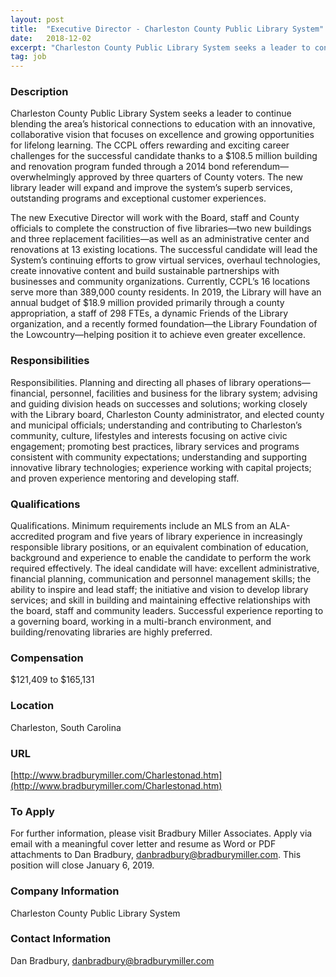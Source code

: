 ```yaml
---
layout: post
title:  "Executive Director - Charleston County Public Library System"
date:   2018-12-02
excerpt: "Charleston County Public Library System seeks a leader to continue blending the area’s historical connections to education with an innovative, collaborative vision that focuses on excellence and growing opportunities for lifelong learning. The CCPL offers rewarding and exciting career challenges for the successful candidate thanks to a $108.5 million building..."
tag: job
---
```


### Description   

Charleston County Public Library System seeks a leader to continue blending the area’s historical connections to education with an innovative, collaborative vision that focuses on excellence and growing opportunities for lifelong learning.  The CCPL offers rewarding and exciting career challenges for the successful candidate thanks to a $108.5 million building and renovation program funded through a 2014 bond referendum—overwhelmingly approved by three quarters of County voters.  The new library leader will expand and improve the system’s superb services, outstanding programs and exceptional customer experiences.

The new Executive Director will work with the Board, staff and County officials to complete the construction of five libraries—two new buildings and three replacement facilities—as well as an administrative center and renovations at 13 existing locations. The successful candidate will lead the System’s continuing efforts to grow virtual services, overhaul technologies, create innovative content and build sustainable partnerships with businesses and community organizations.  Currently, CCPL’s 16 locations serve more than 389,000 county residents.  In 2019, the Library will have an annual budget of $18.9 million provided primarily through a county appropriation, a staff of 298 FTEs, a dynamic Friends of the Library organization, and a recently formed foundation—the Library Foundation of the Lowcountry—helping position it to achieve even greater excellence. 




### Responsibilities   

Responsibilities.  Planning and directing all phases of library operations—financial, personnel, facilities and business for the library system; advising and guiding division heads on successes and solutions; working closely with the Library board, Charleston County administrator, and elected county and municipal officials; understanding and contributing to Charleston’s community, culture, lifestyles and interests focusing on active civic engagement; promoting best practices, library services and programs consistent with community expectations; understanding and supporting innovative library technologies; experience working with capital projects; and proven experience mentoring and developing staff.


### Qualifications   

Qualifications. Minimum requirements include an MLS from an ALA-accredited program and five years of library experience in increasingly responsible library positions, or an equivalent combination of education, background and experience to enable the candidate to perform the work required effectively.  The ideal candidate will have: excellent administrative, financial planning, communication and personnel management skills; the ability to inspire and lead staff; the initiative and vision to develop library services; and skill in building and maintaining effective relationships with the board, staff and community leaders. Successful experience reporting to a governing board, working in a multi-branch environment, and building/renovating libraries are highly preferred. 


### Compensation   

$121,409 to $165,131 


### Location   

Charleston, South Carolina


### URL   

[http://www.bradburymiller.com/Charlestonad.htm](http://www.bradburymiller.com/Charlestonad.htm)

### To Apply   

For further information, please visit Bradbury Miller Associates. Apply via email with a meaningful cover letter and resume as Word or PDF attachments to Dan Bradbury, danbradbury@bradburymiller.com. This position will close January 6, 2019. 


### Company Information   

Charleston County Public Library System


### Contact Information   

Dan Bradbury, danbradbury@bradburymiller.com

